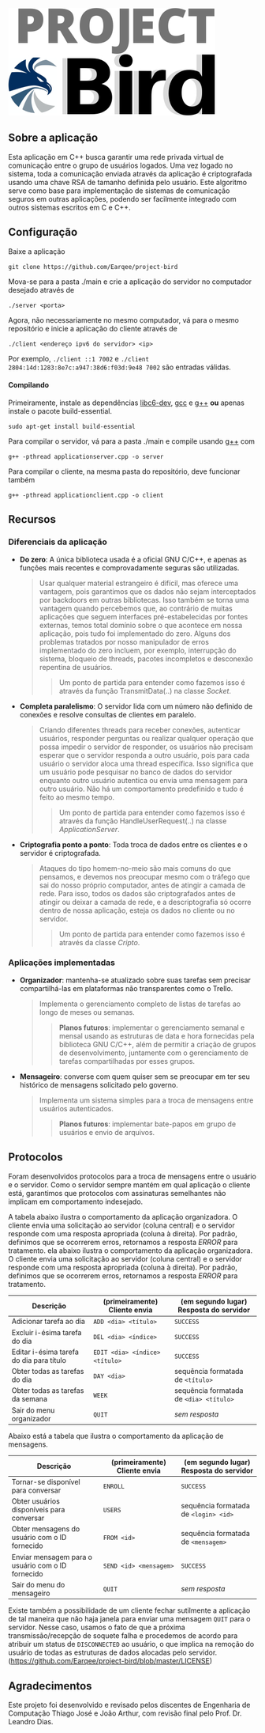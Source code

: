 ![Test Image 6](images/logo.jpg)

## Sobre a aplicação

Esta aplicação em C++ busca garantir uma rede privada virtual de comunicação entre o grupo de usuários logados. Uma vez logado no sistema, toda a comunicação enviada através da aplicação é criptografada usando uma chave RSA de tamanho definida pelo usuário. Este algoritmo serve como base para implementação de sistemas de comunicação seguros em outras aplicações, podendo ser facilmente integrado com outros sistemas escritos em C e C++.

## Configuração

Baixe a aplicação

    git clone https://github.com/Earqee/project-bird

Mova-se para a pasta ./main e crie a aplicação do servidor no computador desejado através de

    ./server <porta>

Agora, não necessariamente no mesmo computador, vá para o mesmo repositório e inicie a aplicação do cliente através de

    ./client <endereço ipv6 do servidor> <ip>

Por exemplo, `./client ::1 7002` e `./client 2804:14d:1283:8e7c:a947:38d6:f03d:9e48 7002` são entradas válidas.

#### Compilando

Primeiramente, instale as dependências [libc6-dev](https://packages.debian.org/search?keywords=libc6-dev), [gcc](https://packages.debian.org/search?keywords=gcc) e [g++](https://packages.debian.org/search?keywords=g%2B%2B) **ou** apenas instale o pacote build-essential.

    sudo apt-get install build-essential 

Para compilar o servidor, vá para a pasta ./main e compile usando [g++](https://packages.debian.org/search?keywords=g%2B%2B) com

    g++ -pthread applicationserver.cpp -o server

Para compilar o cliente, na mesma pasta do repositório, deve funcionar também

    g++ -pthread applicationclient.cpp -o client
    
    
## Recursos

### Diferenciais da aplicação

- **Do zero**: A única biblioteca usada é a oficial GNU C/C++, e apenas as funções mais recentes e comprovadamente seguras são utilizadas.
    > Usar qualquer material estrangeiro é difícil, mas oferece uma vantagem, pois garantimos que os dados não sejam interceptados por backdoors em outras bibliotecas. Isso também se torna uma vantagem quando percebemos que, ao contrário de muitas aplicações que seguem interfaces pré-estabelecidas por fontes externas, temos total domínio sobre o que acontece em nossa aplicação, pois tudo foi implementado do zero. Alguns dos problemas tratados por nosso manipulador de erros implementado do zero incluem, por exemplo, interrupção do sistema, bloqueio de threads, pacotes incompletos e desconexão repentina de usuários.
    >> Um ponto de partida para entender como fazemos isso é através da função TransmitData(..) na classe *Socket*.

- **Completa paralelismo**: O servidor lida com um número não definido de conexões e resolve consultas de clientes em paralelo.
    > Criando diferentes threads para receber conexões, autenticar usuários, responder perguntas ou realizar qualquer operação que possa impedir o servidor de responder, os usuários não precisam esperar que o servidor responda a outro usuário, pois para cada usuário o servidor aloca uma thread específica. Isso significa que um usuário pode pesquisar no banco de dados do servidor enquanto outro usuário autentica ou envia uma mensagem para outro usuário. Não há um comportamento predefinido e tudo é feito ao mesmo tempo.
    >> Um ponto de partida para entender como fazemos isso é através da função HandleUserRequest(..) na classe *ApplicationServer*.

- **Criptografia ponto a ponto**: Toda troca de dados entre os clientes e o servidor é criptografada.
    > Ataques do tipo homem-no-meio são mais comuns do que pensamos, e devemos nos preocupar mesmo com o tráfego que sai do nosso próprio computador, antes de atingir a camada de rede. Para isso, todos os dados são criptografados antes de atingir ou deixar a camada de rede, e a descriptografia só ocorre dentro de nossa aplicação, esteja os dados no cliente ou no servidor.
    >> Um ponto de partida para entender como fazemos isso é através da classe *Cripto*.

### Aplicações implementadas

- **Organizador**: mantenha-se atualizado sobre suas tarefas sem precisar compartilhá-las em plataformas não transparentes como o Trello.
    > Implementa o gerenciamento completo de listas de tarefas ao longo de meses ou semanas. 
    >> **Planos futuros**: implementar o gerenciamento semanal e mensal usando as estruturas de data e hora fornecidas pela biblioteca GNU C/C++, além de permitir a criação de grupos de desenvolvimento, juntamente com o gerenciamento de tarefas compartilhadas por esses grupos.
    
- **Mensageiro**: converse com quem quiser sem se preocupar em ter seu histórico de mensagens solicitado pelo governo.
    > Implementa um sistema simples para a troca de mensagens entre usuários autenticados.
    >> **Planos futuros**: implementar bate-papos em grupo de usuários e envio de arquivos.

## Protocolos

Foram desenvolvidos protocolos para a troca de mensagens entre o usuário e o servidor. Como o servidor sempre mantém em qual aplicação o cliente está, garantimos que protocolos com assinaturas semelhantes não implicam em comportamento indesejado.

A tabela abaixo ilustra o comportamento da aplicação organizadora. O cliente envia uma solicitação ao servidor (coluna central) e o servidor responde com uma resposta apropriada (coluna à direita). Por padrão, definimos que se ocorrerem erros, retornamos a resposta *ERROR* para tratamento.
ela abaixo ilustra o comportamento da aplicação organizadora. O cliente envia uma solicitação ao servidor (coluna central) e o servidor responde com uma resposta apropriada (coluna à direita). Por padrão, definimos que se ocorrerem erros, retornamos a resposta *ERROR* para tratamento.

| Descrição | (primeiramente) Cliente envia | (em segundo lugar) Resposta do servidor |
| --- | --- | --- | 
| Adicionar tarefa ao dia | `ADD <dia> <título>` | `SUCCESS` | 
| Excluir i-ésima tarefa do dia | `DEL <dia> <índice>` | `SUCCESS` | 
| Editar i-ésima tarefa do dia para título | `EDIT <dia> <índice> <título>` | `SUCCESS` | 
| Obter todas as tarefas do dia | `DAY <dia>` | sequência formatada de `<título>` | 
| Obter todas as tarefas da semana | `WEEK` | sequência formatada de `<dia> <título>` | 
| Sair do menu organizador | `QUIT` | *sem resposta* | 

Abaixo está a tabela que ilustra o comportamento da aplicação de mensagens.

| Descrição | (primeiramente) Cliente envia | (em segundo lugar) Resposta do servidor |
| --- | --- | --- | 
| Tornar-se disponível para conversar |  `ENROLL` | `SUCCESS` | 
| Obter usuários disponíveis para conversar | `USERS` | sequência formatada de `<login> <id>` | 
| Obter mensagens do usuário com o ID fornecido | `FROM <id>` | sequência formatada de `<mensagem>` | 
| Enviar mensagem para o usuário com o ID fornecido | `SEND <id> <mensagem>` | `SUCCESS` | 
| Sair do menu do mensageiro | `QUIT` | *sem resposta* | 

Existe também a possibilidade de um cliente fechar sutilmente a aplicação de tal maneira que não haja janela para enviar uma mensagem `QUIT` para o servidor. Nesse caso, usamos o fato de que a próxima transmissão/recepção de soquete falha e procedemos de acordo para atribuir um status de `DISCONNECTED` ao usuário, o que implica na remoção do usuário de todas as estruturas de dados alocadas pelo servidor.
 (https://github.com/Earqee/project-bird/blob/master/LICENSE)


## Agradecimentos

Este projeto foi desenvolvido e revisado pelos discentes de Engenharia de Computação Thiago José e João Arthur, com revisão final pelo Prof. Dr. Leandro Dias.
